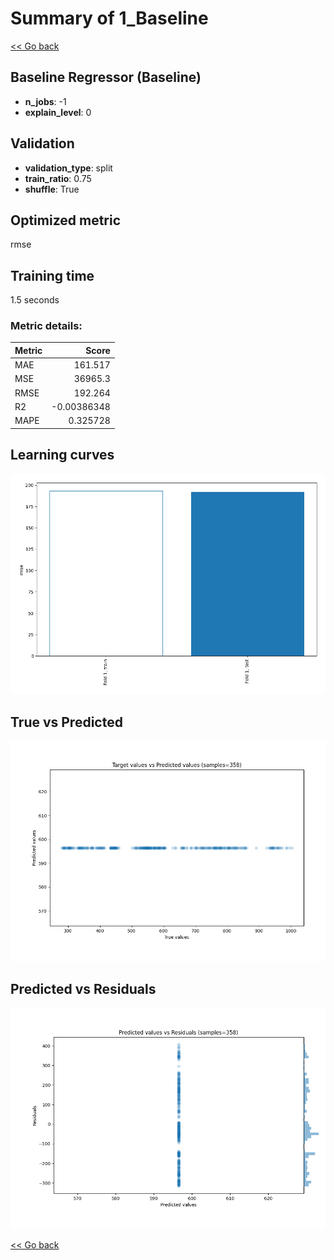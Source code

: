 # Summary of 1_Baseline

[<< Go back](../README.md)


## Baseline Regressor (Baseline)
- **n_jobs**: -1
- **explain_level**: 0

## Validation
 - **validation_type**: split
 - **train_ratio**: 0.75
 - **shuffle**: True

## Optimized metric
rmse

## Training time

1.5 seconds

### Metric details:
| Metric   |          Score |
|:---------|---------------:|
| MAE      |   161.517      |
| MSE      | 36965.3        |
| RMSE     |   192.264      |
| R2       |    -0.00386348 |
| MAPE     |     0.325728   |



## Learning curves
![Learning curves](learning_curves.png)
## True vs Predicted

![True vs Predicted](true_vs_predicted.png)


## Predicted vs Residuals

![Predicted vs Residuals](predicted_vs_residuals.png)



[<< Go back](../README.md)

